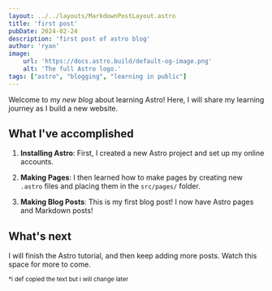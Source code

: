 ```yaml
---
layout: ../../layouts/MarkdownPostLayout.astro
title: 'first post'
pubDate: 2024-02-24
description: 'first post of astro blog'
author: 'ryan'
image:
    url: 'https://docs.astro.build/default-og-image.png'
    alt: 'The full Astro logo.'
tags: ["astro", "blogging", "learning in public"]
---
```

Welcome to my _new blog_ about learning Astro! Here, I will share my learning journey as I build a new website.

## What I've accomplished

1. **Installing Astro**: First, I created a new Astro project and set up my online accounts.

2. **Making Pages**: I then learned how to make pages by creating new `.astro` files and placing them in the `src/pages/` folder.

3. **Making Blog Posts**: This is my first blog post! I now have Astro pages and Markdown posts!

## What's next

I will finish the Astro tutorial, and then keep adding more posts. Watch this space for more to come.

<sub>*i def copied the text but i will change later</sub>
